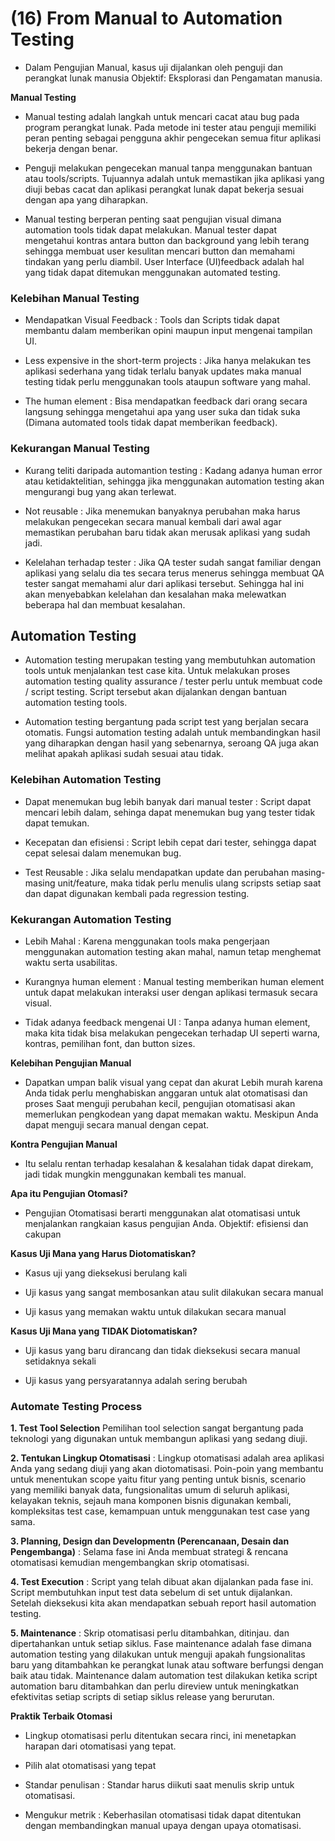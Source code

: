 # (16) From Manual to Automation Testing

- Dalam Pengujian Manual, kasus uji dijalankan oleh penguji dan perangkat lunak manusia Objektif: Eksplorasi dan Pengamatan manusia.

**Manual Testing**

- Manual testing adalah langkah untuk mencari cacat atau bug pada program perangkat lunak. Pada metode ini tester atau penguji memiliki peran penting sebagai pengguna akhir pengecekan semua fitur aplikasi bekerja dengan benar. 
  
- Penguji melakukan pengecekan manual tanpa menggunakan bantuan atau tools/scripts. Tujuannya adalah untuk memastikan jika aplikasi yang diuji bebas cacat dan aplikasi perangkat lunak dapat bekerja sesuai dengan apa yang diharapkan. 
  
- Manual testing berperan penting saat pengujian visual dimana automation tools tidak dapat melakukan. Manual tester dapat mengetahui kontras antara button dan background yang lebih terang sehingga membuat user kesulitan mencari button dan memahami tindakan yang perlu diambil. User Interface (UI)feedback adalah hal yang tidak dapat ditemukan menggunakan automated testing.

### Kelebihan Manual Testing

- Mendapatkan Visual Feedback : Tools dan Scripts tidak dapat membantu dalam memberikan opini maupun input mengenai tampilan UI.

- Less expensive in the short-term projects : Jika hanya melakukan tes aplikasi sederhana yang tidak terlalu banyak updates maka manual testing tidak perlu menggunakan tools ataupun software yang mahal.

- The human element : Bisa mendapatkan feedback dari orang secara langsung sehingga mengetahui apa yang user suka dan tidak suka (Dimana automated tools tidak dapat memberikan feedback).

### Kekurangan Manual Testing

- Kurang teliti daripada automantion testing : Kadang adanya human error atau ketidaktelitian, sehingga jika menggunakan automation testing akan mengurangi bug yang akan terlewat.

- Not reusable : Jika menemukan banyaknya perubahan maka harus melakukan pengecekan secara manual kembali dari awal agar memastikan perubahan baru tidak akan merusak aplikasi yang sudah jadi.

- Kelelahan terhadap tester : Jika QA tester sudah sangat familiar dengan aplikasi yang selalu dia tes secara terus menerus sehingga membuat QA tester sangat memahami alur dari aplikasi tersebut. Sehingga hal ini akan menyebabkan kelelahan dan kesalahan maka melewatkan beberapa hal dan membuat kesalahan.

## Automation Testing

- Automation testing merupakan testing yang membutuhkan automation tools untuk menjalankan test case kita. Untuk melakukan proses automation testing quality assurance / tester perlu untuk membuat code / script testing. Script tersebut akan dijalankan dengan bantuan automation testing tools. 
  
- Automation testing bergantung pada script test yang berjalan secara otomatis. Fungsi automation testing adalah untuk membandingkan hasil yang diharapkan dengan hasil yang sebenarnya, seroang QA juga akan melihat apakah aplikasi sudah sesuai atau tidak. 

### Kelebihan Automation Testing

- Dapat menemukan bug lebih banyak dari manual tester : Script dapat mencari lebih dalam, sehinga dapat menemukan bug yang tester tidak dapat temukan.

- Kecepatan dan efisiensi : Script lebih cepat dari tester, sehingga dapat cepat selesai dalam menemukan bug.

- Test Reusable : Jika selalu mendapatkan update dan perubahan masing-masing unit/feature, maka tidak perlu menulis ulang scripsts setiap saat dan dapat digunakan kembali pada regression testing.

### Kekurangan Automation Testing

- Lebih Mahal : Karena menggunakan tools maka pengerjaan menggunakan automation testing akan mahal, namun tetap menghemat waktu serta usabilitas.

- Kurangnya human element : Manual testing memberikan human element untuk dapat melakukan interaksi user dengan aplikasi termasuk secara visual.

- Tidak adanya feedback mengenai UI : Tanpa adanya human element, maka kita tidak bisa melakukan pengecekan terhadap UI seperti warna, kontras, pemilihan font, dan button sizes.


**Kelebihan Pengujian Manual**

- Dapatkan umpan balik visual yang cepat dan akurat Lebih murah karena Anda tidak perlu menghabiskan anggaran untuk alat otomatisasi dan proses Saat menguji perubahan kecil, pengujian otomatisasi akan memerlukan pengkodean yang dapat memakan waktu. Meskipun Anda dapat menguji secara manual dengan cepat.

**Kontra Pengujian Manual**

- Itu selalu rentan terhadap kesalahan & kesalahan tidak dapat direkam, jadi tidak mungkin menggunakan kembali tes manual.

**Apa itu Pengujian Otomasi?**

- Pengujian Otomatisasi berarti menggunakan alat otomatisasi untuk menjalankan rangkaian kasus pengujian Anda. Objektif: efisiensi dan cakupan

**Kasus Uji Mana yang Harus Diotomatiskan?**

- Kasus uji yang dieksekusi berulang kali

- Uji kasus yang sangat membosankan atau sulit dilakukan secara manual

- Uji kasus yang memakan waktu untuk dilakukan secara manual

**Kasus Uji Mana yang TIDAK Diotomatiskan?**

- Uji kasus yang baru dirancang dan tidak dieksekusi secara manual setidaknya sekali

- Uji kasus yang persyaratannya adalah sering berubah


### Automate Testing Process

**1. Test Tool Selection**
Pemilihan tool selection sangat bergantung pada teknologi yang digunakan untuk membangun aplikasi yang sedang diuji. 

**2. Tentukan Lingkup Otomatisasi** : Lingkup otomatisasi adalah area aplikasi Anda yang sedang diuji yang akan diotomatisasi. Poin-poin yang membantu untuk menentukan scope yaitu fitur yang penting untuk bisnis, scenario yang memiliki banyak data, fungsionalitas umum di seluruh aplikasi, kelayakan teknis, sejauh mana komponen bisnis digunakan kembali, kompleksitas test case, kemampuan untuk menggunakan test case yang sama.

**3. Planning, Design dan Developmentn (Perencanaan, Desain dan Pengembanga)** : Selama fase ini Anda membuat strategi & rencana otomatisasi kemudian mengembangkan skrip otomatisasi.

**4. Test Execution** : Script yang telah dibuat akan dijalankan pada fase ini. Script membutuhkan input test data sebelum di set untuk dijalankan. Setelah dieksekusi kita akan mendapatkan sebuah report hasil automation testing. 

**5. Maintenance** : Skrip otomatisasi perlu ditambahkan, ditinjau. dan dipertahankan untuk setiap siklus. Fase maintenance adalah fase dimana automation testing yang dilakukan untuk menguji apakah fungsionalitas baru yang ditambahkan ke perangkat lunak atau software berfungsi dengan baik atau tidak. Maintenance dalam automation test dilakukan ketika script automation baru ditambahkan dan perlu direview untuk meningkatkan efektivitas setiap scripts di setiap siklus release yang berurutan. 

**Praktik Terbaik Otomasi**

- Lingkup otomatisasi perlu ditentukan secara rinci, ini menetapkan harapan dari otomatisasi yang tepat.

- Pilih alat otomatisasi yang tepat 

- Standar penulisan : Standar harus diikuti saat menulis skrip untuk otomatisasi.

- Mengukur metrik : Keberhasilan otomatisasi tidak dapat ditentukan dengan membandingkan manual upaya dengan upaya otomatisasi.

